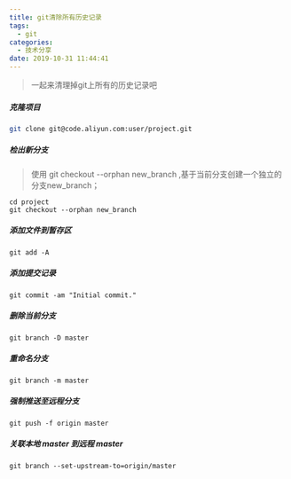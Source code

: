 ```yaml
---
title: git清除所有历史记录
tags:
  - git
categories:
  - 技术分享
date: 2019-10-31 11:44:41
---
```


> 一起来清理掉git上所有的历史记录吧

 ##### 克隆项目
```bash
git clone git@code.aliyun.com:user/project.git 
```
<!-- more -->

 ##### 检出新分支

> 使用 git checkout --orphan new_branch ,基于当前分支创建一个独立的分支new_branch； 

```
cd project  
git checkout --orphan new_branch
```
##### 添加文件到暂存区
```
git add -A 
```
##### 添加提交记录
```
git commit -am "Initial commit." 
```
 ##### 删除当前分支
```
git branch -D master 
```
 ##### 重命名分支
```
git branch -m master 
```
 ##### 强制推送至远程分支
```
git push -f origin master 
```

##### 关联本地 master 到远程 master

```
git branch --set-upstream-to=origin/master
```